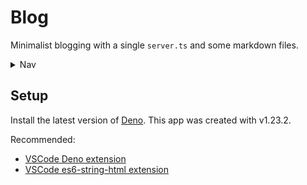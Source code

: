 # Blog

Minimalist blogging with a single `server.ts` and some markdown files.

<details><summary>Nav</summary>

- [Home](https://cav.bar)
- [Docs](../../docs/README.md)
  - [Getting started](../../docs/getting-started.md)
  - [Routers](../../docs/routers.md)
  - [Endpoints](../../docs/endpoints.md)
  - [Request parsing](../../docs/request-parsing.md)
  - [Response resolution](../../docs/response-resolution.md)
  - [Context](../../docs/context.md)
  - [Error handling](../../docs/error-handling.md)
  - [Client fetch](../../docs/client-fetch.md)
  - [Assets](../../docs/assets.md)
  - [Bundles](../../docs/bundles.md)
  - [Web sockets](../../docs/web-sockets.md)
  - [API](../../docs/api.md)
- [Examples](../README.md)
  - 📍 [Blog](../blog): Markdown blogging
  - [Chat](../chat): Ephemeral chat rooms
  - [Shortcuts](../shortcuts): URL Shortening

</details>

## Setup

Install the latest version of [Deno](https://deno.land). This app was created
with v1.23.2.

Recommended:

- [VSCode Deno
extension](https://marketplace.visualstudio.com/items?itemName=denoland.vscode-deno)
- [VSCode es6-string-html extension](https://marketplace.visualstudio.com/items?itemName=Tobermory.es6-string-html)
